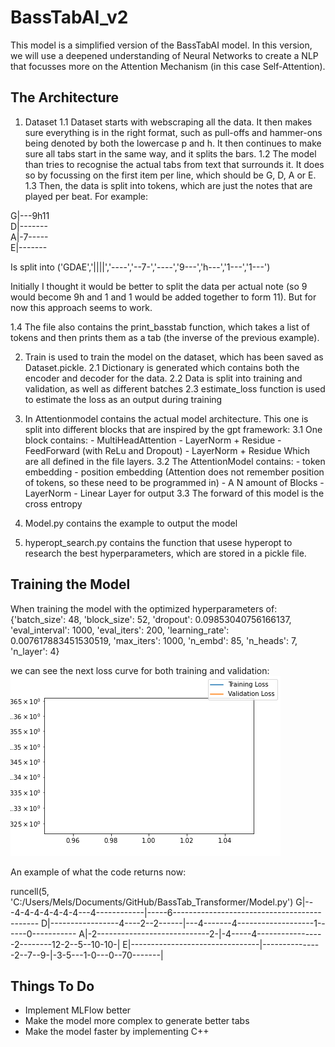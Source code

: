 # BassTabAI_v2

This model is a simplified version of the BassTabAI model. In this version, we will use a deepened understanding of Neural Networks to create a NLP that focusses more on the Attention Mechanism (in this case Self-Attention). 

## The Architecture

1. Dataset
1.1 Dataset starts with webscraping all the data. It then makes sure everything is in the right format, such as pull-offs and hammer-ons being denoted by both the lowercase p and h. It then continues to make sure all tabs start in the same way, and it splits the bars. 
1.2 The model than tries to recognise the actual tabs from text that surrounds it. It does so by focussing on the first item per line, which should be G, D, A or E.
1.3 Then, the data is split into tokens, which are just the notes that are played per beat. For example:

G|---9h11  
D|-------  
A|-7-----  
E|-------

Is split into 
('GDAE','||||','----','--7-','----','9---','h---','1---','1---')

Initially I thought it would be better to split the data per actual note (so 9 would become 9h and 1 and 1 would be added together to form 11). But for now this approach seems to work.

1.4 The file also contains the print_basstab function, which takes a list of tokens and then prints them as a tab (the inverse of the previous example).

2. Train is used to train the model on the dataset, which has been saved as Dataset.pickle. 
2.1 Dictionary is generated which contains both the encoder and decoder for the data.
2.2 Data is split into training and validation, as well as different batches
2.3 estimate_loss function is used to estimate the loss as an output during training


3. In Attentionmodel contains the actual model architecture. This one is split into different blocks that are inspired by the gpt framework:
	3.1 One block contains:
		- MultiHeadAttention
		- LayerNorm + Residue
		- FeedForward (with ReLu and Dropout)
		- LayerNorm + Residue
	Which are all defined in the file layers.
	3.2 The AttentionModel contains:
		- token embedding
		- position embedding (Attention does not remember position of tokens, so these need to be programmed in)
		- A N amount of Blocks
		- LayerNorm
		- Linear Layer for output
	3.3 The forward of this model is the cross entropy 
	
4. Model.py contains the example to output the model

5. hyperopt_search.py contains the function that usese hyperopt to research the best hyperparameters, which are stored in a pickle file. 

## Training the Model

When training the model with the optimized hyperparameters of:
{'batch_size': 48,
 'block_size': 52,
 'dropout': 0.09853040756166137,
 'eval_interval': 1000,
 'eval_iters': 200,
 'learning_rate': 0.007617883451530519,
 'max_iters': 1000,
 'n_embd': 85,
 'n_heads': 7,
 'n_layer': 4}

we can see the next loss curve for both training and validation:
![Loss Curve](loss_value.png)
 

An example of what the code returns now:

runcell(5, 'C:/Users/Mels/Documents/GitHub/BassTab_Transformer/Model.py')
G|---4-4-4-4-4-4-4---4------------|-----6--------------------------------------------
D|-----------------4----2--2------|---4-------4-------------------1------0-----------
A|-2----------------------------2-|-4-----4-----------------2--------12-2--5--10-10-|
E|--------------------------------|---------------2--7--9-|-3-5---1-0---0--70-------|


## Things To Do 
- Implement MLFlow better
- Make the model more complex to generate better tabs
- Make the model faster by implementing C++
